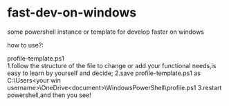 # fast-dev-on-windows
some powershell instance or template for develop faster on windows

how to use?:

profile-template.ps1  
1.follow the structure of the file to change or add your functional needs,is easy to learn by yourself and decide;
2.save profile-template.ps1 as  C:\Users\<your win username>\OneDrive\<document>\WindowsPowerShell\profile.ps1
3.restart powershell,and then you see!